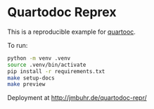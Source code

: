 # Quartodoc Reprex

This is a reproducible example for [quartooc](https://github.com/machow/quartodoc).

To run:

```bash
python -m venv .venv
source .venv/bin/activate
pip install -r requirements.txt
make setup-docs
make preview
```

Deployment at <http://jmbuhr.de/quartodoc-repr/>



